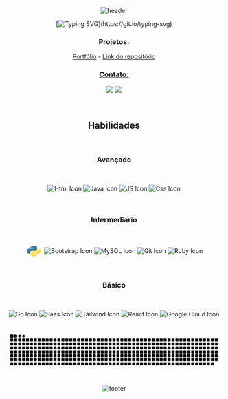 <div align="center">
<!-- CREDIT: https://github.com/kyechan99/capsule-render#how-to-use -->
 
![header](https://capsule-render.vercel.app/api?type=waving&color=4C8EDA&section=header)
 
</div>

 
<div align="center">
 <!-- CREDIT: https://github.com/denvercoder1/readme-typing-svg -->

  [![Typing SVG](https://readme-typing-svg.demolab.com?font=Fira+Code&size=23&pause=1000&color=F7F7F7&center=true&vCenter=true&width=435&lines=Ol%C3%A1+Mundo!+Eu+sou+Vitor+Tanabe.)](https://git.io/typing-svg)
  
</div>

<div align="center">

<h3>Projetos:</h3>

<a href="https://vituhonda.github.io/Portfolio/">Portfólio</a> - <a href="https://github.com/VituHonda/Portfolio">Link do repositório

<div>


<div align="center"> 
  <h3>Contato:</h3>
  <a href = "mailto:vitorutk@gmail.com"><img src="https://img.shields.io/badge/-Gmail-%23333?style=for-the-badge&logo=gmail&logoColor=white" target="_blank"></a>
  <a href="https://www.linkedin.com/in/vitorutagawatanabe/" target="_blank"><img src="https://img.shields.io/badge/-LinkedIn-%230077B5?style=for-the-badge&logo=linkedin&logoColor=white" target="_blank"></a> 
</div>

&nbsp;
&nbsp;
&nbsp;

<h2 align="center">Habilidades</h2>
 

<div style="display: inline_block"><br>

  <div align="center" style="display: inline_block">
  <!-- CREDIT: https://github.com/kyechan99/capsule-render#how-to-use -->
   
  <h3 style="font-size:30">Avançado</h3>
 
 &nbsp;
 &nbsp;
 &nbsp;
  
  <img align="center" alt="Html Icon" height="30" width="40" src="https://cdn.jsdelivr.net/gh/devicons/devicon/icons/html5/html5-original.svg" />
  <img align="center" alt="Java Icon" height="30" width="40" src="https://cdn.jsdelivr.net/gh/devicons/devicon/icons/java/java-original.svg" />
  <img align="center" alt="JS Icon" height="30" width="40" src="https://cdn.jsdelivr.net/gh/devicons/devicon/icons/javascript/javascript-original.svg" />
  <img align="center" alt="Css Icon" height="30" width="40" src="https://cdn.jsdelivr.net/gh/devicons/devicon/icons/css3/css3-original.svg" />
  </div>

&nbsp;
&nbsp;
&nbsp;

  <div align="center" style="display: inline_block">
  <!-- CREDIT: https://github.com/kyechan99/capsule-render#how-to-use -->
    
 <h3>Intermediário</h3>
 
 &nbsp;
 &nbsp;
 &nbsp;
 
  <img align="center" alt="Python Icon" height="30" width="40" src="https://raw.githubusercontent.com/devicons/devicon/master/icons/python/python-original.svg">
  <img align="center" alt="Bootstrap Icon" height="30" width="40" src="https://cdn.jsdelivr.net/gh/devicons/devicon/icons/bootstrap/bootstrap-original.svg" />
  <img align="center" alt="MySQL Icon" height="30" width="40" src="https://cdn.jsdelivr.net/gh/devicons/devicon/icons/mysql/mysql-original.svg" />
  <img align="center" alt="Git Icon" height="30" width="40" src="https://cdn.jsdelivr.net/gh/devicons/devicon/icons/git/git-original.svg" />
  <img align="center" alt="Ruby Icon" height="30" width="40" src="https://cdn.jsdelivr.net/gh/devicons/devicon/icons/ruby/ruby-original.svg" />        
                                 
    
  </div>
  
&nbsp;
&nbsp;
&nbsp;
  
  <div align="center" style="display: inline_block">
  <!-- CREDIT: https://github.com/kyechan99/capsule-render#how-to-use -->
    
  <h3>Básico</h3>
  
  &nbsp;
  &nbsp;
  &nbsp;

  <img align="center" alt="Go Icon" height="30" width="40" src="https://cdn.jsdelivr.net/gh/devicons/devicon/icons/go/go-original.svg" />
  <img align="center" alt="Saas Icon" height="30" width="40" src="https://cdn.jsdelivr.net/gh/devicons/devicon/icons/sass/sass-original.svg" /> 
  <img align="center" alt="Tailwind Icon" height="30" width="40" src="https://cdn.jsdelivr.net/gh/devicons/devicon/icons/tailwindcss/tailwindcss-plain.svg" />
  <img align="center" alt="React Icon" height="30" width="40" src="https://cdn.jsdelivr.net/gh/devicons/devicon/icons/react/react-original.svg" />
  <img align="center" alt="Google Cloud Icon" height="30" width="40" src="https://cdn.jsdelivr.net/gh/devicons/devicon/icons/googlecloud/googlecloud-original.svg" />
  
                                        
    
  </div>
</div>
  
##
<!-- ARRUMAR
<div align="center">
<a href="https://github.com/VituHonda">
  <img align="center" height="220px" src="https://vituhonda-github-readme-stats-git-master-vituhonda.vercel.app/api?username=vituhonda&show_icons=true&hide_border=true&theme=github_dark"/>
</a>
<a href="https://github.com/VituHonda">
  <img align="center" height="220px" src="https://vituhonda-github-readme-stats-git-master-vituhonda.vercel.app/api/top-langs/?username=vituhonda&hide_border=true&theme=github_dark"/>
</a>
</div>
<div>
-->

![snake gif](https://github.com/VituHonda/VituHonda/blob/output/github-contribution-grid-snake-dark.svg)
 
</div>
<!-- CREDIT: https://github.com/kyechan99/capsule-render#how-to-use -->

<div align=center>

![footer](https://capsule-render.vercel.app/api?type=waving&color=4C8EDA&section=footer)
 
</div>


<!--
**VituHonda/VituHonda** is a ✨ _special_ ✨ repository because its `README.md` (this file) appears on your GitHub profile.

Here are some ideas to get you started:

- 🔭 I’m currently working on ...
- 🌱 I’m currently learning ...
- 👯 I’m looking to collaborate on ...
- 🤔 I’m looking for help with ...
- 💬 Ask me about ...
- 📫 How to reach me: ...
- 😄 Pronouns: ...
- ⚡ Fun fact: ...
-->
